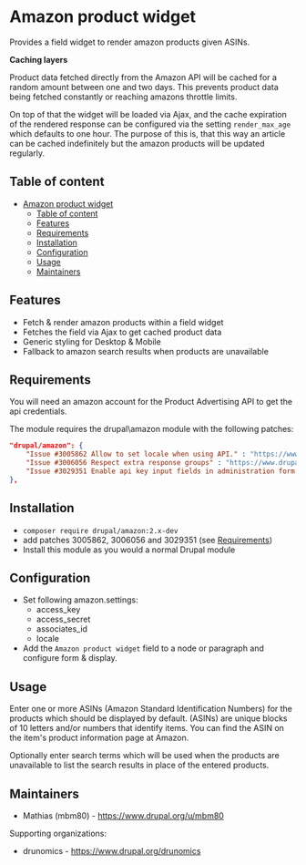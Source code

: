 # Amazon product widget

Provides a field widget to render amazon products given ASINs.

**Caching layers**

Product data fetched directly from the Amazon API will be cached for a
random amount between one and two days. This prevents product data being
fetched constantly or reaching amazons throttle limits.

On top of that the widget will be loaded via Ajax, and the cache
expiration of the rendered response can be configured via the setting
`render_max_age` which defaults to one hour. The purpose of this is,
that this way an article can be cached indefinitely but the amazon
products will be updated regularly.


## Table of content

  * [Amazon product widget](#amazon-product-widget)
    * [Table of content](#table-of-content)
    * [Features](#features)
    * [Requirements](#requirements)
    * [Installation](#installation)
    * [Configuration](#configuration)
    * [Usage](#usage)
    * [Maintainers](#maintainers)

## Features

  * Fetch & render amazon products within a field widget
  * Fetches the field via Ajax to get cached product data
  * Generic styling for Desktop & Mobile
  * Fallback to amazon search results when products are unavailable

## Requirements

You will need an amazon account for the Product Advertising API to get
the api credentials.

The module requires the drupal\amazon module with the following patches:

```json
"drupal/amazon": {
    "Issue #3005862 Allow to set locale when using API." : "https://www.drupal.org/files/issues/2018-10-16/3005862-4-allow-to-set-locale.patch",
    "Issue #3006056 Respect extra response groups" : "https://www.drupal.org/files/issues/2018-10-11/3006056-2-include-extra-response-groups.patch",
    "Issue #3029351 Enable api key input fields in administration form." : "https://www.drupal.org/files/issues/2019-02-11/3029351-2-admin-form-enable-api-key-input-fields.patch"
},
```

## Installation

 * `composer require drupal/amazon:2.x-dev`
 * add patches 3005862, 3006056 and 3029351 (see [Requirements](#requirements))
 * Install this module as you would a normal Drupal module

## Configuration

 * Set following amazon.settings:
    * access_key
    * access_secret
    * associates_id
    * locale
 * Add the `Amazon product widget` field to a node or paragraph and
   configure form & display.

## Usage

Enter one or more ASINs (Amazon Standard Identification Numbers) for the
products which should be displayed by default. (ASINs) are unique blocks
of 10 letters and/or numbers that identify items. You can find the ASIN
on the item's product information page at Amazon.

Optionally enter search terms which will be used when the products are
unavailable to list the search results in place of the entered products.

## Maintainers

 * Mathias (mbm80) - https://www.drupal.org/u/mbm80

Supporting organizations:

 * drunomics - https://www.drupal.org/drunomics

